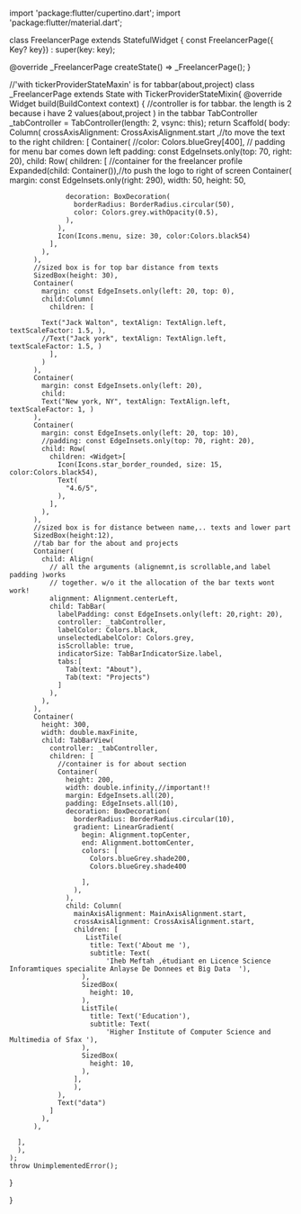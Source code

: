 import 'package:flutter/cupertino.dart';
import 'package:flutter/material.dart';

class FreelancerPage extends StatefulWidget {
  const FreelancerPage({ Key? key}) : super(key: key);



  @override
  _FreelancerPage createState() => _FreelancerPage();
}

//'with tickerProviderStateMaxin' is for tabbar(about,project)
class _FreelancerPage extends State<FreelancerPage> with TickerProviderStateMixin{
  @override
  Widget build(BuildContext context) {
    //controller is for tabbar. the length is 2 because i have 2 values(about,project ) in the tabbar
    TabController _tabController = TabController(length: 2, vsync: this);
    return Scaffold(
      body: Column(
        crossAxisAlignment: CrossAxisAlignment.start ,//to move the text to the right
        children: [
          Container(
            //color: Colors.blueGrey[400],
            // padding for menu bar comes down left
            padding: const EdgeInsets.only(top: 70, right: 20), 
            child: Row(
              children: [
                //container for the freelancer profile 
                Expanded(child: Container()),//to push the logo to right of screen
                Container(
                  margin: const EdgeInsets.only(right: 290),
                  width: 50,
                  height: 50,

                  decoration: BoxDecoration(
                    borderRadius: BorderRadius.circular(50),
                    color: Colors.grey.withOpacity(0.5),
                  ),
                ),
                Icon(Icons.menu, size: 30, color:Colors.black54)
              ],
            ),
          ),
          //sized box is for top bar distance from texts
          SizedBox(height: 30),
          Container(
            margin: const EdgeInsets.only(left: 20, top: 0),
            child:Column(
              children: [
                
            Text("Jack Walton", textAlign: TextAlign.left, textScaleFactor: 1.5, ),
            //Text("Jack york", textAlign: TextAlign.left, textScaleFactor: 1.5, )
              ],
            )
          ),
          Container(
            margin: const EdgeInsets.only(left: 20),
            child: 
            Text("New york, NY", textAlign: TextAlign.left, textScaleFactor: 1, )
          ),
          Container(
            margin: const EdgeInsets.only(left: 20, top: 10),
            //padding: const EdgeInsets.only(top: 70, right: 20),
            child: Row(
              children: <Widget>[
                Icon(Icons.star_border_rounded, size: 15, color:Colors.black54),
                Text(
                  "4.6/5",
                ),
              ],
            ),
          ),
          //sized box is for distance between name,.. texts and lower part
          SizedBox(height:12),
          //tab bar for the about and projects
          Container(
            child: Align(
              // all the arguments (alignemnt,is scrollable,and label padding )works
              // together. w/o it the allocation of the bar texts wont work!
              alignment: Alignment.centerLeft,
              child: TabBar(
                labelPadding: const EdgeInsets.only(left: 20,right: 20),
                controller: _tabController,
                labelColor: Colors.black,
                unselectedLabelColor: Colors.grey,
                isScrollable: true,
                indicatorSize: TabBarIndicatorSize.label,
                tabs:[
                  Tab(text: "About"),
                  Tab(text: "Projects")
                ]
              ),
            ),
          ),
          Container(
            height: 300,
            width: double.maxFinite,
            child: TabBarView(
              controller: _tabController,
              children: [
                //container is for about section
                Container(
                  height: 200,
                  width: double.infinity,//important!!
                  margin: EdgeInsets.all(20),
                  padding: EdgeInsets.all(10),
                  decoration: BoxDecoration(
                    borderRadius: BorderRadius.circular(10),
                    gradient: LinearGradient(
                      begin: Alignment.topCenter,
                      end: Alignment.bottomCenter,
                      colors: [
                        Colors.blueGrey.shade200,
                        Colors.blueGrey.shade400

                      ],
                    ),
                  ),
                  child: Column(
                    mainAxisAlignment: MainAxisAlignment.start,
                    crossAxisAlignment: CrossAxisAlignment.start,
                    children: [
                       ListTile(
                        title: Text('About me '),
                        subtitle: Text(
                            'Iheb Meftah ,étudiant en Licence Science Inforamtiques specialite Anlayse De Donnees et Big Data  '),
                      ),
                      SizedBox(
                        height: 10,
                      ),
                      ListTile(
                        title: Text('Education'),
                        subtitle: Text(
                            'Higher Institute of Computer Science and Multimedia of Sfax '),
                      ),
                      SizedBox(
                        height: 10,
                      ),
                    ],
                    ),
                ),
                Text("data")
              ]
            ),
          ),
         
      ],
      ),
    );
    throw UnimplementedError();
  }

}

